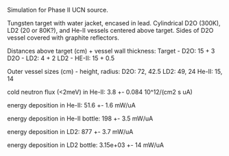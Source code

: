 Simulation for Phase II UCN source.

Tungsten target with water jacket, encased in lead.
Cylindrical D2O (300K), LD2 (20 or 80K?), and He-II vessels centered above target.
Sides of D2O vessel covered with graphite reflectors.

Distances above target (cm) + vessel wall thickness:
Target - D2O: 15 + 3
D2O - LD2: 4 + 2
LD2 - HE-II: 15 + 0.5

Outer vessel sizes (cm) - height, radius:
D2O: 72, 42.5
LD2: 49, 24
He-II: 15, 14

cold neutron flux (<2meV) in He-II:
3.8 +- 0.084 10^12/(cm2 s uA)

energy deposition in He-II:
51.6 +- 1.6 mW/uA

energy deposition in He-II bottle:
198 +- 3.5 mW/uA

energy deposition in LD2:
877 +- 3.7 mW/uA

energy deposition in LD2 bottle:
3.15e+03 +- 14 mW/uA

